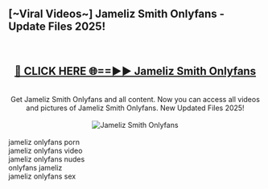 <h2>[~Viral Videos~] Jameliz Smith Onlyfans - Update Files 2025!</h2>
<br>
<div align="center">
<h2><a href="https://betterlinks.top/A2PfLJ" rel="nofollow">🔴 CLICK HERE 🌐==►► Jameliz Smith Onlyfans</a></h2>
<br>
Get Jameliz Smith Onlyfans and all content. Now you can access all videos and pictures of Jameliz Smith Onlyfans. New Updated Files 2025!
<br>
<br>
<a href="https://betterlinks.top/A2PfLJ" rel="nofollow" data-target="animated-image.originalLink"><img src="https://i.ibb.co.com/WyWwxjT/player-gif2.gif" alt="Jameliz Smith Onlyfans" style="max-width: 100%; display: inline-block;" data-target="animated-image.originalImage"></a>
</div>
<br>
jameliz onlyfans porn<br>
jameliz onlyfans video<br>
jameliz onlyfans nudes<br>
onlyfans jameliz<br>
jameliz onlyfans sex